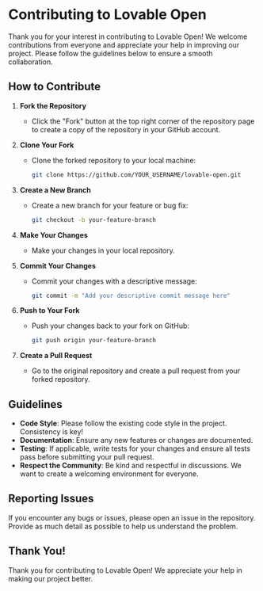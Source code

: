 # Contributing to Lovable Open

Thank you for your interest in contributing to Lovable Open! We welcome contributions from everyone and appreciate your help in improving our project. Please follow the guidelines below to ensure a smooth collaboration.

## How to Contribute

1. **Fork the Repository**
   - Click the "Fork" button at the top right corner of the repository page to create a copy of the repository in your GitHub account.

2. **Clone Your Fork**
   - Clone the forked repository to your local machine:
     ```bash
     git clone https://github.com/YOUR_USERNAME/lovable-open.git
     ```

3. **Create a New Branch**
   - Create a new branch for your feature or bug fix:
     ```bash
     git checkout -b your-feature-branch
     ```

4. **Make Your Changes**
   - Make your changes in your local repository.

5. **Commit Your Changes**
   - Commit your changes with a descriptive message:
     ```bash
     git commit -m "Add your descriptive commit message here"
     ```

6. **Push to Your Fork**
   - Push your changes back to your fork on GitHub:
     ```bash
     git push origin your-feature-branch
     ```

7. **Create a Pull Request**
   - Go to the original repository and create a pull request from your forked repository.

## Guidelines

- **Code Style**: Please follow the existing code style in the project. Consistency is key!
- **Documentation**: Ensure any new features or changes are documented.
- **Testing**: If applicable, write tests for your changes and ensure all tests pass before submitting your pull request.
- **Respect the Community**: Be kind and respectful in discussions. We want to create a welcoming environment for everyone.

## Reporting Issues

If you encounter any bugs or issues, please open an issue in the repository. Provide as much detail as possible to help us understand the problem.

## Thank You!

Thank you for contributing to Lovable Open! We appreciate your help in making our project better.